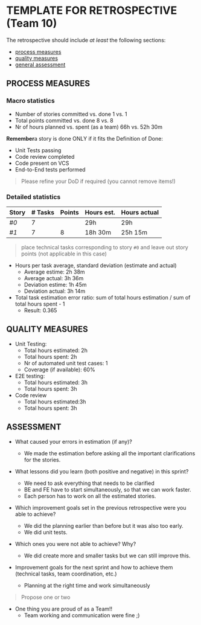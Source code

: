 TEMPLATE FOR RETROSPECTIVE (Team 10)
=====================================

The retrospective should include _at least_ the following
sections:

- [process measures](#process-measures)
- [quality measures](#quality-measures)
- [general assessment](#assessment)

## PROCESS MEASURES 

### Macro statistics

- Number of stories committed vs. done 1 vs. 1
- Total points committed vs. done 8 vs. 8
- Nr of hours planned vs. spent (as a team) 66h vs. 52h 30m

**Remember**a story is done ONLY if it fits the Definition of Done:
 
- Unit Tests passing
- Code review completed
- Code present on VCS
- End-to-End tests performed

> Please refine your DoD if required (you cannot remove items!) 

### Detailed statistics

| Story | # Tasks | Points | Hours est. | Hours actual |
|-------|---------|--------|------------|--------------|
| _#0_  | 7       |        | 29h        | 29h          |
| _#1_  | 7       | 8      | 18h 30m    | 25h 15m      |
   

> place technical tasks corresponding to story `#0` and leave out story points (not applicable in this case)

- Hours per task average, standard deviation (estimate and actual)
    - Average estime: 2h 38m
    - Average actual: 3h 36m
    - Deviation estime: 1h 45m
    - Deviation actual: 3h 14m
- Total task estimation error ratio: sum of total hours estimation / sum of total hours spent - 1
    - Result: 0.365

  
## QUALITY MEASURES 

- Unit Testing:
  - Total hours estimated: 2h
  - Total hours spent: 2h
  - Nr of automated unit test cases: 1
  - Coverage (if available): 60%
- E2E testing:
  - Total hours estimated: 3h
  - Total hours spent: 3h
- Code review 
  - Total hours estimated:3h
  - Total hours spent: 3h
  


## ASSESSMENT

- What caused your errors in estimation (if any)?
    - We made the estimation before asking all the important clarifications for the stories.

- What lessons did you learn (both positive and negative) in this sprint?

    - We need to ask everything that needs to be clarified
    - BE and FE have to start simultaneously, so that we can work faster.
    - Each person has to work on all the estimated stories.

- Which improvement goals set in the previous retrospective were you able to achieve? 
    - We did the planning earlier than before but it was also too early.
    - We did unit tests.

- Which ones you were not able to achieve? Why? 
    - We did create more and smaller tasks but we can still improve this.

- Improvement goals for the next sprint and how to achieve them (technical tasks, team coordination, etc.)
    - Planning at the right time and work simultaneously

> Propose one or two

- One thing you are proud of as a Team!!
  - Team working and communication were fine ;)